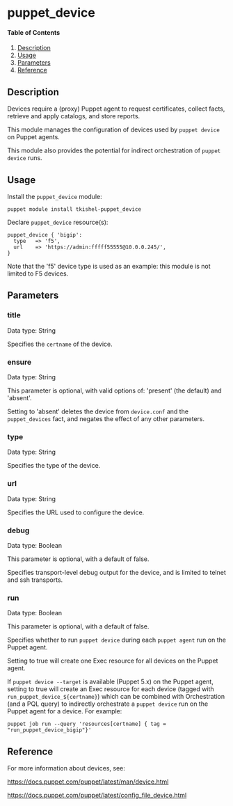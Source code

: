 # puppet_device

#### Table of Contents

1. [Description](#description)
1. [Usage](#usage)
1. [Parameters](#parameters)
1. [Reference](#reference)

## Description

Devices require a (proxy) Puppet agent to request certificates, collect facts, retrieve and apply catalogs, and store reports.

This module manages the configuration of devices used by `puppet device` on Puppet agents.

This module also provides the potential for indirect orchestration of `puppet device` runs.

## Usage

Install the `puppet_device` module:

~~~
puppet module install tkishel-puppet_device
~~~

Declare `puppet_device` resource(s):

~~~
puppet_device { 'bigip':
  type   => 'f5',
  url    => 'https://admin:fffff55555@10.0.0.245/',
}
~~~

Note that the 'f5' device type is used as an example: this module is not limited to F5 devices.

## Parameters

### title

Data type: String

Specifies the `certname` of the device.

### ensure

Data type: String

This parameter is optional, with valid options of: 'present' (the default) and 'absent'.

Setting to 'absent' deletes the device from `device.conf` and the `puppet_devices` fact, and negates the effect of any other parameters.

### type

Data type: String

Specifies the type of the device.

### url

Data type: String

Specifies the URL used to configure the device.

### debug

Data type: Boolean

This parameter is optional, with a default of false.

Specifies transport-level debug output for the device, and is limited to telnet and ssh transports.

### run

Data type: Boolean

This parameter is optional, with a default of false.

Specifies whether to run `puppet device` during each `puppet agent` run on the Puppet agent.

Setting to true will create one Exec resource for all devices on the Puppet agent.

If `puppet device --target` is available (Puppet 5.x) on the Puppet agent, setting to true will create an Exec resource for each device (tagged with `run_puppet_device_${certname}`) which can be combined with Orchestration (and a PQL query) to indirectly orchestrate a `puppet device` run on the Puppet agent for a device. For example:

~~~
puppet job run --query 'resources[certname] { tag = "run_puppet_device_bigip"}'
~~~

## Reference

For more information about devices, see:

https://docs.puppet.com/puppet/latest/man/device.html

https://docs.puppet.com/puppet/latest/config_file_device.html
